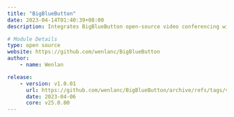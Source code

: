 ```yaml
---
title: "BigBlueButton"
date: 2023-04-14T01:40:39+08:00
description: Integrates BigBlueButton open-source video conferencing with Gibbon's Planner. Requires a separate BigBlueButton server which can be self-hosted or purchased.

# Module Details
type: open source
website: https://github.com/wenlanc/BigBlueButton
author:
    - name: Wenlan

release:
    - version: v1.0.01
      url: https://github.com/wenlanc/BigBlueButton/archive/refs/tags/v1.0.01.zip
      date: 2023-04-06
      core: v25.0.00
---
```

